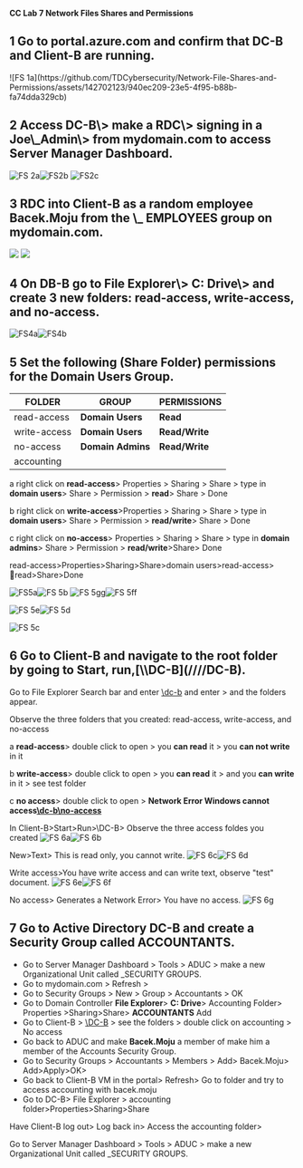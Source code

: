 **CC Lab 7 Network Files Shares and Permissions**

<h2>1 Go to portal.azure.com and confirm that DC-B and Client-B are running.</h2>
![FS 1a](https://github.com/TDCybersecurity/Network-File-Shares-and-Permissions/assets/142702123/940ec209-23e5-4f95-b88b-fa74dda329cb)



<h2>2 Access DC-B\> make a RDC\> signing in a Joe\_Admin\> from mydomain.com to access Server Manager Dashboard.</h2>

![FS 2a](https://github.com/TDCybersecurity/Network-File-Shares-and-Permissions/assets/142702123/0298658b-de37-4d3e-8923-7b60a55102e0)![FS2b](https://github.com/TDCybersecurity/Network-File-Shares-and-Permissions/assets/142702123/d36abd05-25a9-4273-87d4-b15789e469f1)
![FS2c](https://github.com/TDCybersecurity/Network-File-Shares-and-Permissions/assets/142702123/2dd735a1-92ea-40c2-b292-13157bab2385)


<h2>3 RDC into Client-B as a random employee Bacek.Moju from the \_ EMPLOYEES group on mydomain.com.</h2>

![](RackMultipart20240524-1-trpzuw_html_49a7627d6e1b4c66.png) ![](RackMultipart20240524-1-trpzuw_html_213060efe5b2f52f.png)

<h2>4 On DB-B go to File Explorer\> C: Drive\> and create 3 new folders: read-access, write-access, and no-access.</h2>

![FS4a](https://github.com/TDCybersecurity/Network-File-Shares-and-Permissions/assets/142702123/d4dde5c4-5849-41bd-bbc7-280a916b8877)![FS4b](https://github.com/TDCybersecurity/Network-File-Shares-and-Permissions/assets/142702123/ba07d58d-192d-47d8-a7f6-bfd394d8bbec)


<h2>5 Set the following (Share Folder) permissions for the Domain Users Group.</h2>

| **FOLDER**| **GROUP**| **PERMISSIONS**|
| --- | --- | --- |
| read-access | **Domain Users**| **Read**|
| write-access | **Domain Users**| **Read/Write**|
| no-access | **Domain Admins**| **Read/Write**|
| accounting |


a right click on **read-access**\> Properties \> Sharing \> Share \> type in **domain users**\> Share \> Permission \> **read**\> Share \> Done

b right click on **write-access**\>Properties \> Sharing \> Share \> type in **domain users**\> Share \> Permission \> **read/write**\> Share \> Done

c right click on **no-access**\> Properties \> Sharing \> Share \> type in **domain admins**\> Share \> Permission \> **read/write**\>Share\> Done

read-access\>Properties\>Sharing\>Share\>domain users\>read-access\> read\>Share\>Done

![FS5a](https://github.com/TDCybersecurity/Network-File-Shares-and-Permissions/assets/142702123/846112ec-effb-4b39-a446-150198b2f4ef)![FS 5b](https://github.com/TDCybersecurity/Network-File-Shares-and-Permissions/assets/142702123/350348ad-c394-47ec-8ae9-587bf739cc3f)
![FS 5gg](https://github.com/TDCybersecurity/Network-File-Shares-and-Permissions/assets/142702123/3270514a-81b9-4304-ae1f-cde389f62a15)![FS 5ff](https://github.com/TDCybersecurity/Network-File-Shares-and-Permissions/assets/142702123/64f1bd7c-08a7-4b0a-a95f-b6d8394e140b)

![FS 5e](https://github.com/TDCybersecurity/Network-File-Shares-and-Permissions/assets/142702123/9c5d6d3d-3218-4290-af13-2aad58b701cd)![FS 5d](https://github.com/TDCybersecurity/Network-File-Shares-and-Permissions/assets/142702123/4714726b-f846-4f8b-bc90-ef2b11690e41)

![FS 5c](https://github.com/TDCybersecurity/Network-File-Shares-and-Permissions/assets/142702123/5a9d5cd8-fb3d-4210-a599-1d6f763cb4a6)



<h2>6 Go to Client-B and navigate to the root folder by going to Start, run,[\\DC-B](////DC-B).</h2>

Go to File Explorer Search bar and enter [\\dc-b](////dc-b) and enter \> and the folders appear.

Observe the three folders that you created: read-access, write-access, and no-access

a **read-access**\> double click to open \> you **can read** it \> you **can not write** in it

b **write-access**\> double click to open \> you **can read** it \> and you **can write** in it \> see test folder

c **no access**\> double click to open \> **Network Error Windows cannot access**[**\\dc-b\no-access**](////dc-b/no-access)

In Client-B\>Start\>Run\>\\DC-B\> 
Observe the three access foldes you created
![FS 6a](https://github.com/TDCybersecurity/Network-File-Shares-and-Permissions/assets/142702123/f412233a-f64a-423d-ba57-eafd1f554a28)![FS 6b](https://github.com/TDCybersecurity/Network-File-Shares-and-Permissions/assets/142702123/9872ac4c-1602-40a9-975d-88dba9ccfe03)

New\>Text\> This is read only, you cannot write.
![FS 6c](https://github.com/TDCybersecurity/Network-File-Shares-and-Permissions/assets/142702123/79375cb9-91d1-4449-8d6e-117a4eccb63d)![FS 6d](https://github.com/TDCybersecurity/Network-File-Shares-and-Permissions/assets/142702123/84ea38eb-acd7-406d-b54a-b9bd989b22d2)

Write access\>You have write access and can write text, observe "test" document.
![FS 6e](https://github.com/TDCybersecurity/Network-File-Shares-and-Permissions/assets/142702123/54f3b6be-2d6c-4293-b75a-3b4c6d96d585)![FS 6f](https://github.com/TDCybersecurity/Network-File-Shares-and-Permissions/assets/142702123/6bb328f6-9320-454d-ad68-48933f7dbcdb)

No access\> Generates a Network Error\> You have no access.
![FS 6g](https://github.com/TDCybersecurity/Network-File-Shares-and-Permissions/assets/142702123/9ce1ddc8-3451-4a5e-90c4-6025cf08ecbf)


<h2>7 Go to Active Directory DC-B and create a Security Group called ACCOUNTANTS.</h2>

- Go to Server Manager Dashboard \> Tools \> ADUC \> make a new Organizational Unit called \_SECURITY GROUPS.
- Go to mydomain.com \> Refresh \>
- Go to Security Groups \> New \> Group \> Accountants \> OK
- Go to Domain Controller **File Explorer**\> **C: Drive**\> Accounting Folder\> Properties \>Sharing\>Share\> **ACCOUNTANTS** Add
- Go to Client-B \> [\\DC-B](////DC-B) \> see the folders \> double click on accounting \> No access
- Go back to ADUC and make **Bacek.Moju** a member of make him a member of the Accounts Security Group.
- Go to Security Groups \> Accountants \> Members \> Add\> Bacek.Moju\> Add\>Apply\>OK\>
- Go back to Client-B VM in the portal\> Refresh\> Go to folder and try to access accounting with bacek.moju
- Go to DC-B\> File Explorer \> accounting folder\>Properties\>Sharing\>Share

Have Client-B log out\> Log back in\> Access the accounting folder\>

Go to Server Manager Dashboard \> Tools \> ADUC \> make a new Organizational Unit called \_SECURITY GROUPS.

